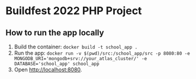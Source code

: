# Buildfest 2022 PHP Project

## How to run the app locally

1. Build the container: `docker build -t school_app .`
2. Run the app: `docker run -v $(pwd)/src:/school_app/src -p 8080:80 -e MONGODB_URI='mongodb+srv://your_atlas_cluster/' -e DATABASE='school_app' school_app`
3. Open [http://localhost:8080](http://localhost:8080).
